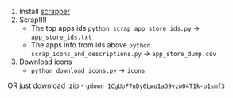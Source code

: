 1. Install [scrapper](https://github.com/digitalmethodsinitiative/itunes-app-scraper/tree/fa333d261271a8d9fa8e30bd61c5f16c4cea2616)
2. Scrap!!!! 
    - The top apps ids `python scrap_app_store_ids.py` -> `app_store_ids.txt`
    - The apps info from ids above `python scrap_icons_and_descriptions.py` -> `app_store_dump.csv`
3. Download icons
    - `python download_icons.py` -> `icons`


OR just download .zip
    - `gdown 1CgUoF7nDy6Lwo1aO9vzw04T1k-o1smf3`